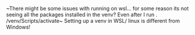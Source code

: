 ~There might be some issues with running on wsl... for some reason its not seeing all the packages 
installed in the venv? Even after I run . /venv/Scripts/activate~
Setting up a venv in WSL/ linux is different from Windows!

